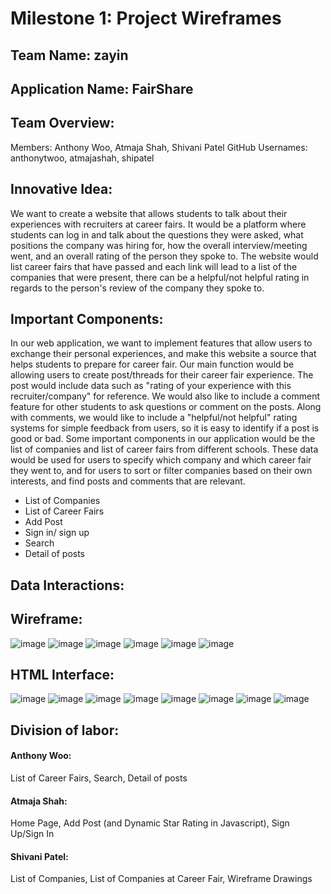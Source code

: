 # Milestone 1: Project Wireframes

## Team Name: zayin

## Application Name: FairShare

## Team Overview:
Members: Anthony Woo, Atmaja Shah, Shivani Patel GitHub 
Usernames: anthonytwoo, atmajashah, shipatel

## Innovative Idea:
We want to create a website that allows students to talk about their experiences with recruiters at career fairs. It would be a platform where students can log in and talk about the questions they were asked, what positions the company was hiring for, how the overall interview/meeting went, and an overall rating of the person they spoke to. The website would list career fairs that have passed and each link will lead to a list of the companies that were present, there can be a helpful/not helpful rating in regards to the person's review of the company they spoke to.

## Important Components: 
In our web application, we want to implement features that allow users to exchange their personal experiences, and make this website a source that helps students to prepare for career fair. Our main function would be allowing users to create post/threads for their career fair experience. The post would include data such as "rating of your experience with this recruiter/company" for reference. We would also like to include a comment feature for other students to ask questions or comment on the posts. Along with comments, we would like to include a "helpful/not helpful" rating systems for simple feedback from users, so it is easy to identify if a post is good or bad. Some important components in our application would be the list of companies and list of career fairs from different schools. These data would be used for users to specify which company and which career fair they went to, and for users to sort or filter companies based on their own interests, and find posts and comments that are relevant.

- List of Companies
- List of Career Fairs
- Add Post
- Sign in/ sign up
- Search
- Detail of posts

## Data Interactions:

         
## Wireframe:
![image](wfHome.png)
![image](wfLoC.png)
![image](wfCareerFairs.png)
![image](wfPost.png)
![image](wfSignInUp.png)
![image](wfSearch.png)


## HTML Interface:
![image](Home.png)
![image](Companies.png)
![image](CompanyList.png)
![image](CareerFairs.png)
![image](AddPost.png)
![image](PostDetail.png)
![image](Account.png)
![image](Search.png)

## Division of labor:
#### Anthony Woo: 
List of Career Fairs, Search, Detail of posts
#### Atmaja Shah:
Home Page, Add Post (and Dynamic Star Rating in Javascript), Sign Up/Sign In
#### Shivani Patel:
List of Companies, List of Companies at Career Fair, Wireframe Drawings
